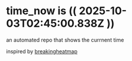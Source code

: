 # time_now is (( 2025-10-03T02:45:00.838Z ))

an automated repo that shows the currnent time

inspired by [breakingheatmap](https://github.com/breakingheatmap/breakingheatmap)